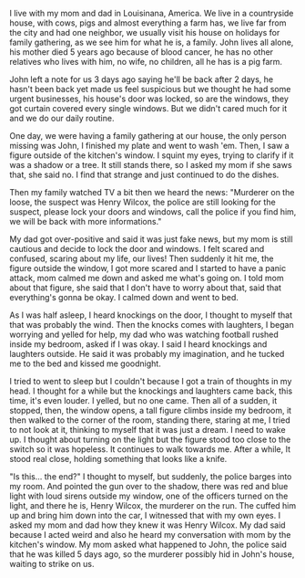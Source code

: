 I live with my mom and dad in Louisinana, America. We live in a countryside house, with cows, pigs and almost everything a farm has, we live far from the city and had one neighbor,  we usually visit his house on holidays for family gathering, as we see him for what he is, a family. John lives all alone, his mother died 5 years ago because of blood cancer, he has no other relatives who lives with him, no wife, no children, all he has is a pig farm. 

John left a note for us 3 days ago saying he'll be back after 2 days, he hasn't been back yet made us feel suspicious but we thought he had some urgent businesses, his house's door was locked, so are the windows, they got curtain covered every single windows. But we didn't cared much for it and we do our daily routine.

One day, we were having a family gathering at our house, the only person missing was John, I finished my plate and went to wash 'em. Then, I saw a figure outside of the kitchen's window. I squint my eyes, trying to clarify if it was a shadow or a tree. It still stands there, so I asked my mom if she saws that, she said no. I find that strange and just continued to do the dishes. 

Then my family watched TV a bit then we heard the news:
"Murderer on the loose, the suspect was Henry Wilcox, the police are still looking for the suspect, please lock your doors and windows, call the police if you find him, we will be back with more informations."

My dad got over-positive and said it was just fake news, but my mom is still cautious and decide to lock the door and windows. I felt scared and confused, scaring about my life, our lives! Then suddenly it hit me, the figure outside the window, I got more scared and I started to have a panic attack, mom calmed me down and asked me what's going on. I told mom about that figure, she said that I don't have to worry about that, said that everything's gonna be okay. I calmed down and went to bed.

As I was half asleep, I heard knockings on the door, I thought to myself that that was probably the wind. Then the knocks comes with laughters, I began worrying and yelled for help, my dad who was watching football rushed inside my bedroom, asked if I was okay. I said I heard knockings and laughters outside. He said it was probably my imagination, and he tucked me to the bed and kissed me goodnight.

I tried to went to sleep but I couldn't because I got a train of thoughts in my head. I thought for a while but the knockings and laughters came back, this time, it's even louder. I yelled, but no one came. Then all of a sudden, it stopped, then, the window opens, a tall figure climbs inside my bedroom, it then walked to the corner of the room, standing there, staring at me, I tried to not look at it, thinking to myself that it was just a dream. I need to wake up. I thought about turning on the light but the figure stood too close to the switch so it was hopeless. It continues to walk towards me. After a while, It stood real close, holding something that looks like a knife. 

"Is this... the end?" I thought to myself, but suddenly, the police barges into my room. And pointed the gun over to the shadow, there was red and blue light with loud sirens outside my window, one of the officers turned on the light, and there he is, Henry Wilcox, the murderer on the run. The cuffed him up and bring him down into the car, I witnessed that with my own eyes. I asked my mom and dad how they knew it was Henry Wilcox. My dad said because I acted weird and also he heard my conversation with mom by the kitchen's window. My mom asked what happened to John, the police said that he was killed 5 days ago, so the murderer possibly hid in John's house, waiting to strike on us.